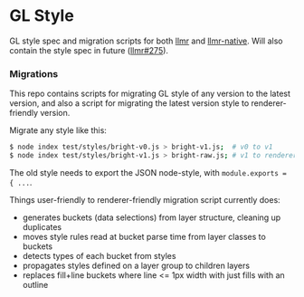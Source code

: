 GL Style
========

GL style spec and migration scripts for both [llmr](https://github.com/mapbox/llmr) and
[llmr-native](https://github.com/mapbox/llmr-native).
Will also contain the style spec in future ([llmr#275](https://github.com/mapbox/llmr/issues/275)).

### Migrations

This repo contains scripts for migrating GL style of any version to the latest version,
and also a script for migrating the latest version style to renderer-friendly version.

Migrate any style like this:

```bash
$ node index test/styles/bright-v0.js > bright-v1.js;  # v0 to v1
$ node index test/styles/bright-v1.js > bright-raw.js; # v1 to renderer-friendly
```

The old style needs to export the JSON node-style, with `module.exports = { ...`.

Things user-friendly to renderer-friendly migration script currently does:

- generates buckets (data selections) from layer structure, cleaning up duplicates
- moves style rules read at bucket parse time from layer classes to buckets
- detects types of each bucket from styles
- propagates styles defined on a layer group to children layers
- replaces fill+line buckets where line <= 1px width with just fills with an outline
